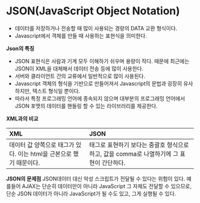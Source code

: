 # JSON\(JavaScript Object Notation\)

* 데이터를 저장하거나 전송할 때 많이 사용되는 경량의 DATA 교환 형식이다.
* Javascript에서 객체를 만들 때 사용하는 표현식을 의미한다.

**Json의 특징**

* JSON 표현식은 사람과 기계 모두 이해하기 쉬우며 용량이 작다. 때문에 최근에는 JSON이 XML을 대체해서 데이터 전송 등에 많이 사용한다.
* 서버와 클라이언트 간의 교류에서 일반적으로 많이 사용된다.
* Javascript 객체의 형식을 기반으로 만들어져서 Javascript의 문법과 굉장히 유사하지만, 텍스트 형식일 뿐이다.
* 따라서 특정 프로그래밍 언어에 종속되지 않으며 대부분의 프로그래밍 언어에서 JSON 포맷의 데이터를 핸들링 할 수 있는 라이브러리를 제공한다.

**XML과의 비교**

| XML | JSON |
| :--- | :--- |
| 데이터 값 양쪽으로 태그가 있다. 이는 html을 근본으로 했기 때문이다. | 태그로 표현하기 보다는 중괄호 형식으로하고, 값을 comma로 나열하기에 그 표현이 간단하다. |

**JSON의 문제점** JSON데이터 대신 악성 스크립트가 전달될 수 있다는 위험이 있다. 예를들어 AJAX는 단순히 데이터만이 아니라 JavaScript 그 자체도 전달할 수 있으므로, 단순 JSON 데이터가 아니라 JavaScript가 될 수도 있고, 그게 실행될 수 있다.

